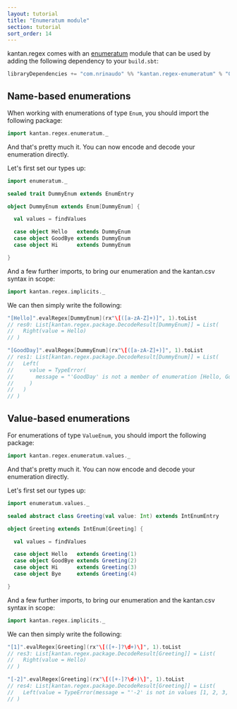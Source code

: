 ```yaml
---
layout: tutorial
title: "Enumeratum module"
section: tutorial
sort_order: 14
---
```

kantan.regex comes with an [enumeratum](https://github.com/lloydmeta/enumeratum) module that can be used
by adding the following dependency to your `build.sbt`:

```scala
libraryDependencies += "com.nrinaudo" %% "kantan.regex-enumeratum" % "0.6.0"
```

## Name-based enumerations

When working with enumerations of type `Enum`, you should import the following package:

```scala
import kantan.regex.enumeratum._
```

And that's pretty much it. You can now encode and decode your enumeration directly.

Let's first set our types up:

```scala
import enumeratum._

sealed trait DummyEnum extends EnumEntry

object DummyEnum extends Enum[DummyEnum] {

  val values = findValues

  case object Hello   extends DummyEnum
  case object GoodBye extends DummyEnum
  case object Hi      extends DummyEnum

}
```

And a few further imports, to bring our enumeration and the kantan.csv syntax in scope:

```scala
import kantan.regex.implicits._
```


We can then simply write the following:

```scala
"[Hello]".evalRegex[DummyEnum](rx"\[([a-zA-Z]+)]", 1).toList
// res0: List[kantan.regex.package.DecodeResult[DummyEnum]] = List(
//   Right(value = Hello)
// )

"[GoodDay]".evalRegex[DummyEnum](rx"\[([a-zA-Z]+)]", 1).toList
// res1: List[kantan.regex.package.DecodeResult[DummyEnum]] = List(
//   Left(
//     value = TypeError(
//       message = "'GoodDay' is not a member of enumeration [Hello, GoodBye, Hi]"
//     )
//   )
// )
```



## Value-based enumerations

For enumerations of type `ValueEnum`, you should import the following package:

```scala
import kantan.regex.enumeratum.values._
```

And that's pretty much it. You can now encode and decode your enumeration directly.

Let's first set our types up:

```scala
import enumeratum.values._

sealed abstract class Greeting(val value: Int) extends IntEnumEntry

object Greeting extends IntEnum[Greeting] {

  val values = findValues

  case object Hello   extends Greeting(1)
  case object GoodBye extends Greeting(2)
  case object Hi      extends Greeting(3)
  case object Bye     extends Greeting(4)

}
```

And a few further imports, to bring our enumeration and the kantan.csv syntax in scope:

```scala
import kantan.regex.implicits._
```

We can then simply write the following:

```scala
"[1]".evalRegex[Greeting](rx"\[([+-]?\d+)\]", 1).toList
// res3: List[kantan.regex.package.DecodeResult[Greeting]] = List(
//   Right(value = Hello)
// )

"[-2]".evalRegex[Greeting](rx"\[([+-]?\d+)\]", 1).toList
// res4: List[kantan.regex.package.DecodeResult[Greeting]] = List(
//   Left(value = TypeError(message = "'-2' is not in values [1, 2, 3, 4]"))
// )
```

